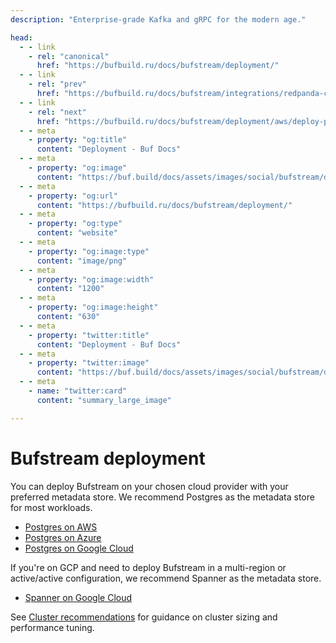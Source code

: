 ```yaml
---
description: "Enterprise-grade Kafka and gRPC for the modern age."

head:
  - - link
    - rel: "canonical"
      href: "https://bufbuild.ru/docs/bufstream/deployment/"
  - - link
    - rel: "prev"
      href: "https://bufbuild.ru/docs/bufstream/integrations/redpanda-console/"
  - - link
    - rel: "next"
      href: "https://bufbuild.ru/docs/bufstream/deployment/aws/deploy-postgres/"
  - - meta
    - property: "og:title"
      content: "Deployment - Buf Docs"
  - - meta
    - property: "og:image"
      content: "https://buf.build/docs/assets/images/social/bufstream/deployment/index.png"
  - - meta
    - property: "og:url"
      content: "https://bufbuild.ru/docs/bufstream/deployment/"
  - - meta
    - property: "og:type"
      content: "website"
  - - meta
    - property: "og:image:type"
      content: "image/png"
  - - meta
    - property: "og:image:width"
      content: "1200"
  - - meta
    - property: "og:image:height"
      content: "630"
  - - meta
    - property: "twitter:title"
      content: "Deployment - Buf Docs"
  - - meta
    - property: "twitter:image"
      content: "https://buf.build/docs/assets/images/social/bufstream/deployment/index.png"
  - - meta
    - name: "twitter:card"
      content: "summary_large_image"

---
```


# Bufstream deployment

You can deploy Bufstream on your chosen cloud provider with your preferred metadata store. We recommend Postgres as the metadata store for most workloads.

- [Postgres on AWS](aws/deploy-postgres/)
- [Postgres on Azure](azure/deploy-postgres/)
- [Postgres on Google Cloud](gcp/deploy-postgres/)

If you're on GCP and need to deploy Bufstream in a multi-region or active/active configuration, we recommend Spanner as the metadata store.

- [Spanner on Google Cloud](gcp/deploy-spanner/)

See [Cluster recommendations](cluster-recommendations/) for guidance on cluster sizing and performance tuning.
